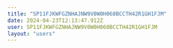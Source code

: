 ```yaml
---
title: "SP11FJKWFGZNHAJNW9V0W0H060BCCTH42R1GH1FJM"
date: 2024-04-23T12:13:47.912Z
user: SP11FJKWFGZNHAJNW9V0W0H060BCCTH42R1GH1FJM
layout: "users"
---
```

    